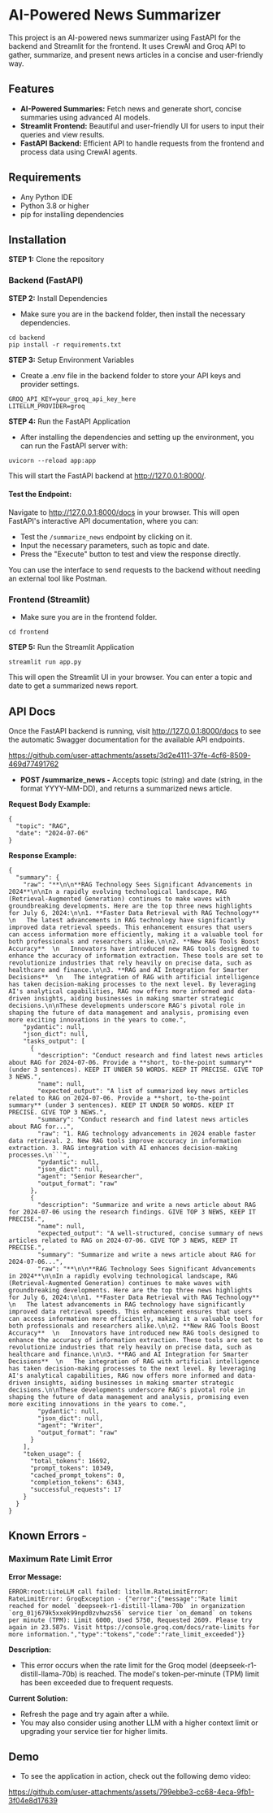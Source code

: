 
# AI-Powered News Summarizer

This project is an AI-powered news summarizer using FastAPI for the backend and Streamlit for the frontend. It uses CrewAI and Groq API to gather, summarize, and present news articles in a concise and user-friendly way.


## Features

* **AI-Powered Summaries:** Fetch news and generate short, concise summaries using advanced AI models.
* **Streamlit Frontend:** Beautiful and user-friendly UI for users to input their queries and view results.
* **FastAPI Backend:** Efficient API to handle requests from the frontend and process data using CrewAI agents.
## Requirements

* Any Python IDE
* Python 3.8 or higher
* pip for installing dependencies
## Installation

**STEP 1:** Clone the repository

### Backend (FastAPI)

**STEP 2:** Install Dependencies
* Make sure you are in the backend folder, then install the necessary dependencies.

```
cd backend
pip install -r requirements.txt
```

**STEP 3:** Setup Environment Variables 
* Create a .env file in the backend folder to store your API keys and provider settings.

```
GROQ_API_KEY=your_groq_api_key_here
LITELLM_PROVIDER=groq
```

**STEP 4:** Run the FastAPI Application
* After installing the dependencies and setting up the environment, you can run the FastAPI server with:

```
uvicorn --reload app:app
```
This will start the FastAPI backend at http://127.0.0.1:8000/.

#### **Test the Endpoint:**

Navigate to http://127.0.0.1:8000/docs in your browser. This will open FastAPI's interactive API documentation, where you can:

* Test the `/summarize_news` endpoint by clicking on it.
* Input the necessary parameters, such as topic and date.
* Press the "Execute" button to test and view the response directly.

You can use the interface to send requests to the backend without needing an external tool like Postman.

### Frontend (Streamlit)
* Make sure you are in the frontend folder.
```
cd frontend 
```

**STEP 5:** Run the Streamlit Application 

```
streamlit run app.py
```
This will open the Streamlit UI in your browser. You can enter a topic and date to get a summarized news report.

## API Docs


Once the FastAPI backend is running, visit http://127.0.0.1:8000/docs to see the automatic Swagger documentation for the available API endpoints.

https://github.com/user-attachments/assets/3d2e4111-37fe-4cf6-8509-469d77491762


* **POST /summarize_news -**
Accepts topic (string) and date (string, in the format YYYY-MM-DD), and returns a summarized news article.

**Request Body Example:**
```
{
  "topic": "RAG",
  "date": "2024-07-06"
}
```

**Response Example:**
```
{
  "summary": {
    "raw": "**\n\n**RAG Technology Sees Significant Advancements in 2024**\n\nIn a rapidly evolving technological landscape, RAG (Retrieval-Augmented Generation) continues to make waves with groundbreaking developments. Here are the top three news highlights for July 6, 2024:\n\n1. **Faster Data Retrieval with RAG Technology**  \n   The latest advancements in RAG technology have significantly improved data retrieval speeds. This enhancement ensures that users can access information more efficiently, making it a valuable tool for both professionals and researchers alike.\n\n2. **New RAG Tools Boost Accuracy**  \n   Innovators have introduced new RAG tools designed to enhance the accuracy of information extraction. These tools are set to revolutionize industries that rely heavily on precise data, such as healthcare and finance.\n\n3. **RAG and AI Integration for Smarter Decisions**  \n   The integration of RAG with artificial intelligence has taken decision-making processes to the next level. By leveraging AI's analytical capabilities, RAG now offers more informed and data-driven insights, aiding businesses in making smarter strategic decisions.\n\nThese developments underscore RAG's pivotal role in shaping the future of data management and analysis, promising even more exciting innovations in the years to come.",
    "pydantic": null,
    "json_dict": null,
    "tasks_output": [
      {
        "description": "Conduct research and find latest news articles about RAG for 2024-07-06. Provide a **short, to-the-point summary** (under 3 sentences). KEEP IT UNDER 50 WORDS. KEEP IT PRECISE. GIVE TOP 3 NEWS.",
        "name": null,
        "expected_output": "A list of summarized key news articles related to RAG on 2024-07-06. Provide a **short, to-the-point summary** (under 3 sentences). KEEP IT UNDER 50 WORDS. KEEP IT PRECISE. GIVE TOP 3 NEWS.",
        "summary": "Conduct research and find latest news articles about RAG for...",
        "raw": "1. RAG technology advancements in 2024 enable faster data retrieval. 2. New RAG tools improve accuracy in information extraction. 3. RAG integration with AI enhances decision-making processes.\n```",
        "pydantic": null,
        "json_dict": null,
        "agent": "Senior Researcher",
        "output_format": "raw"
      },
      {
        "description": "Summarize and write a news article about RAG for 2024-07-06 using the research findings. GIVE TOP 3 NEWS, KEEP IT PRECISE.",
        "name": null,
        "expected_output": "A well-structured, concise summary of news articles related to RAG on 2024-07-06. GIVE TOP 3 NEWS, KEEP IT PRECISE.",
        "summary": "Summarize and write a news article about RAG for 2024-07-06...",
        "raw": "**\n\n**RAG Technology Sees Significant Advancements in 2024**\n\nIn a rapidly evolving technological landscape, RAG (Retrieval-Augmented Generation) continues to make waves with groundbreaking developments. Here are the top three news highlights for July 6, 2024:\n\n1. **Faster Data Retrieval with RAG Technology**  \n   The latest advancements in RAG technology have significantly improved data retrieval speeds. This enhancement ensures that users can access information more efficiently, making it a valuable tool for both professionals and researchers alike.\n\n2. **New RAG Tools Boost Accuracy**  \n   Innovators have introduced new RAG tools designed to enhance the accuracy of information extraction. These tools are set to revolutionize industries that rely heavily on precise data, such as healthcare and finance.\n\n3. **RAG and AI Integration for Smarter Decisions**  \n   The integration of RAG with artificial intelligence has taken decision-making processes to the next level. By leveraging AI's analytical capabilities, RAG now offers more informed and data-driven insights, aiding businesses in making smarter strategic decisions.\n\nThese developments underscore RAG's pivotal role in shaping the future of data management and analysis, promising even more exciting innovations in the years to come.",
        "pydantic": null,
        "json_dict": null,
        "agent": "Writer",
        "output_format": "raw"
      }
    ],
    "token_usage": {
      "total_tokens": 16692,
      "prompt_tokens": 10349,
      "cached_prompt_tokens": 0,
      "completion_tokens": 6343,
      "successful_requests": 17
    }
  }
}
```

## Known Errors -

### **Maximum Rate Limit Error**

**Error Message:**

```
ERROR:root:LiteLLM call failed: litellm.RateLimitError: RateLimitError: GroqException - {"error":{"message":"Rate limit reached for model `deepseek-r1-distill-llama-70b` in organization `org_01j679k5xxek99npd0zvhwzs56` service tier `on_demand` on tokens per minute (TPM): Limit 6000, Used 5750, Requested 2609. Please try again in 23.587s. Visit https://console.groq.com/docs/rate-limits for more information.","type":"tokens","code":"rate_limit_exceeded"}}
```

**Description:**

* This error occurs when the rate limit for the Groq model (deepseek-r1-distill-llama-70b) is reached. The model's token-per-minute (TPM) limit has been exceeded due to frequent requests.

**Current Solution:**

* Refresh the page and try again after a while.
* You may also consider using another LLM with a higher context limit or upgrading your service tier for higher limits.

## Demo 
* To see the application in action, check out the following demo video:

  
https://github.com/user-attachments/assets/799ebbe3-cc68-4eca-9fb1-3f04e8d17639


